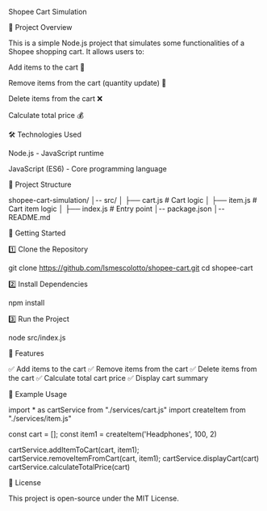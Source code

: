 Shopee Cart Simulation

📌 Project Overview

This is a simple Node.js project that simulates some functionalities of a Shopee shopping cart. It allows users to:

Add items to the cart 🛒

Remove items from the cart (quantity update) 🔄

Delete items from the cart ❌

Calculate total price 💰


🛠️ Technologies Used

Node.js - JavaScript runtime

JavaScript (ES6) - Core programming language


📂 Project Structure

shopee-cart-simulation/
│-- src/
│   ├── cart.js  # Cart logic
│   ├── item.js  # Cart item logic
│   ├── index.js  # Entry point
│-- package.json
│-- README.md

🚀 Getting Started

1️⃣ Clone the Repository

git clone https://github.com/lsmescolotto/shopee-cart.git
cd shopee-cart

2️⃣ Install Dependencies

npm install

3️⃣ Run the Project

node src/index.js

📌 Features

✅ Add items to the cart
✅ Remove items from the cart
✅ Delete items from the cart
✅ Calculate total cart price
✅ Display cart summary

📜 Example Usage

import * as cartService from "./services/cart.js"
import createItem from "./services/item.js"

const cart = [];
const item1 = createItem('Headphones', 100, 2)

cartService.addItemToCart(cart, item1);
cartService.removeItemFromCart(cart, item1);
cartService.displayCart(cart)
cartService.calculateTotalPrice(cart)



📜 License

This project is open-source under the MIT License.